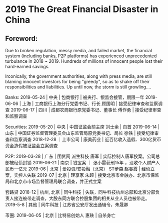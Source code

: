 # 2019 The Great Financial Disaster in China

## Foreword: 
Due to broken regulation, messy media, and failed market, the financial system (including banks, P2P platforms) has experienced unprecedented turbulance in 2018 ~ 2019. 
Hundreds of millions of innocent people lost their hard-earned savings. 

Irconically, the government authorities, along with press media, are still blaming innocent investors for being "greedy", so as to shake off their responsibilities and liabilities. 
Up until now, the storm is still growling....

Banks:
2019-05-24 | 中央 | 包商银行 | 被央行、银监会接管，期限一年
2019-06-06 | 上海 | 工商银行上海分行党委书记、行长 顾国明 | 接受纪律审查和监察调查
2019-06-17 | 四川 | 成都农商银行原党委书记、董事长 傅作勇 | 接受纪律审查和监察调查

Securities:
2019-05-20 | 中央 | 中国证监会前主席 刘士余 | 自首
2019-06-14 | 山东 | 中国证券监督管理委员会山东监管局原党委书记、局长 徐铁 | 接受纪律审查和监察调查
2018-12-28 ｜上市公司 | 康美药业 | 近百亿收入造假、300亿货币资金造假被证监会立案调查

P2P: 
2019-03-28 | 广东 | 团贷网 派生科技 唐军 | 实际控制人唐军投案。公司总部被经侦封锁
2019-06-21 | 南京 | 钱宝案 ｜ 张小雷获刑15年 ，没收个人财产人民币一亿元
2019-06 | 北京 | 爱投资/安投融（北京） ST步森 赵春霞 | 经侦立案，实控人失联
2019-07 | 北京 | 理享家 朱超 | 接受北京市金融办、北京市保监局和北京市市场监督管理局联合调查，并正式立案

套路贷
2018-12 | 杭州, 北京 | 同牛科技 | 失联，同牛科技杭州总部和北京分部负责人接连被带走调查，大股东同方联合控股集团的相关从业人员也被带走。
2019-5-8 | 其他 | 同牛科技 | 江苏省公安厅发出通辑令，朱晟卿

币圈: 
2019-06-05 | 北京 | 比特易创始人 惠轶 | 自杀身亡




